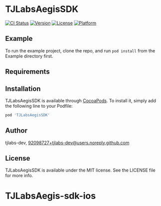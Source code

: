 # TJLabsAegisSDK

[![CI Status](https://img.shields.io/travis/tjlabs-dev/TJLabsAegisSDK.svg?style=flat)](https://travis-ci.org/tjlabs-dev/TJLabsAegisSDK)
[![Version](https://img.shields.io/cocoapods/v/TJLabsAegisSDK.svg?style=flat)](https://cocoapods.org/pods/TJLabsAegisSDK)
[![License](https://img.shields.io/cocoapods/l/TJLabsAegisSDK.svg?style=flat)](https://cocoapods.org/pods/TJLabsAegisSDK)
[![Platform](https://img.shields.io/cocoapods/p/TJLabsAegisSDK.svg?style=flat)](https://cocoapods.org/pods/TJLabsAegisSDK)

## Example

To run the example project, clone the repo, and run `pod install` from the Example directory first.

## Requirements

## Installation

TJLabsAegisSDK is available through [CocoaPods](https://cocoapods.org). To install
it, simply add the following line to your Podfile:

```ruby
pod 'TJLabsAegisSDK'
```

## Author

tjlabs-dev, 92098727+tjlabs-dev@users.noreply.github.com

## License

TJLabsAegisSDK is available under the MIT license. See the LICENSE file for more info.
# TJLabsAegis-sdk-ios
